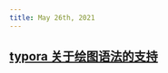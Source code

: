 ```yaml
---
title: May 26th, 2021
---
```


## [typora 关于绘图语法的支持](https://support.typora.io/Draw-Diagrams-With-Markdown/)
